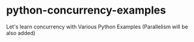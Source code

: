 # python-concurrency-examples
Let's learn concurrency with Various Python Examples (Parallelism will be also added)
